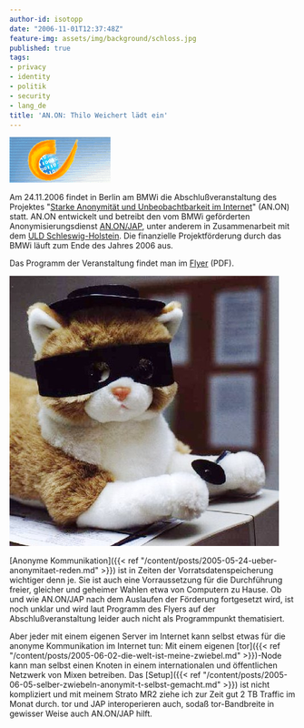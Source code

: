 ```yaml
---
author-id: isotopp
date: "2006-11-01T12:37:48Z"
feature-img: assets/img/background/schloss.jpg
published: true
tags:
- privacy
- identity
- politik
- security
- lang_de
title: 'AN.ON: Thilo Weichert lädt ein'
---
```


![](/uploads/datenschutz.gif) 

Am 24.11.2006 findet in Berlin am BMWi die Abschlußveranstaltung des
Projektes 
"[Starke Anonymität und Unbeobachtbarkeit im Internet](http://www.datenschutzzentrum.de/presse/20061124_anon-bmwi.htm)"
(AN.ON) statt. AN.ON entwickelt und betreibt den vom BMWi geförderten
Anonymisierungsdienst
[AN.ON/JAP](http://www.anon-online.de), unter anderem in Zusammenarbeit mit
dem
[ULD Schleswig-Holstein](http://de.wikipedia.org/wiki/Unabhängiges_Landeszentrum_für_Datenschutz_Schleswig-Holstein).
Die finanzielle Projektförderung durch das BMWi läuft zum Ende des Jahres
2006 aus.

Das Programm der Veranstaltung findet man im 
[Flyer](http://www.datenschutzzentrum.de/presse/20061124_anon-bmwi.pdf) (PDF).

![](/uploads/zorro.jpg)

[Anonyme Kommunikation]({{< ref "/content/posts/2005-05-24-ueber-anonymitaet-reden.md" >}})
ist in Zeiten der Vorratsdatenspeicherung wichtiger denn je. Sie ist auch
eine Vorraussetzung für die Durchführung freier, gleicher und geheimer
Wahlen etwa von Computern zu Hause. Ob und wie AN.ON/JAP nach dem Auslaufen
der Förderung fortgesetzt wird, ist noch unklar und wird laut Programm des
Flyers auf der Abschlußveranstaltung leider auch nicht als Programmpunkt
thematisiert.

Aber jeder mit einem eigenen Server im Internet kann selbst etwas für die
anonyme Kommunikation im Internet tun: Mit einem eigenen
[tor]({{< ref "/content/posts/2005-06-02-die-welt-ist-meine-zwiebel.md" >}})-Node
kann man selbst einen Knoten in einem internationalen und öffentlichen
Netzwerk von Mixen betreiben. Das
[Setup]({{< ref "/content/posts/2005-06-05-selber-zwiebeln-anonymit-t-selbst-gemacht.md" >}})
ist nicht kompliziert und mit meinem Strato MR2 ziehe ich zur Zeit gut 2 TB
Traffic im Monat durch. tor und JAP interoperieren auch, sodaß
tor-Bandbreite in gewisser Weise auch AN.ON/JAP hilft.
